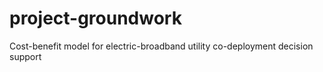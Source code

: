 # project-groundwork
Cost-benefit model for electric-broadband utility co-deployment decision support
